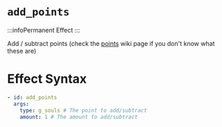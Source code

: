 # `add_points`
:::infoPermanent Effect
:::

Add / subtract points (check the [points](https://plugins.auxilor.io/effects/points) wiki page if you don't know what these are)

# Effect Syntax
```yaml
- id: add_points
  args:
    type: g_souls # The point to add/subtract
    amount: 1 # The amount to add/subtract
```
